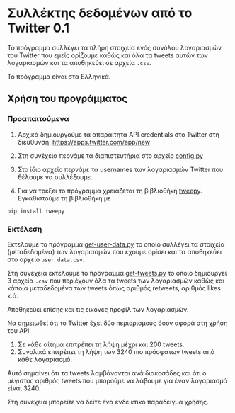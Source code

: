 # Συλλέκτης δεδομένων από το Twitter 0.1

Το πρόγραμμα συλλέγει τα πλήρη στοιχεία ενός συνόλου λογαριασμών 
του Twitter που εμείς ορίζουμε καθώς και όλα τα tweets αυτών των
λογαριασμών και τα αποθηκεύει σε αρχεία `.csv`.

Το πρόγραμμα είναι στα Ελληνικά.

## Χρήση του προγράμματος

### Προαπαιτούμενα

1. Αρχικά δημιουργούμε τα απαραίτητα API credentials στο Twitter στη 
διεύθυνση: https://apps.twitter.com/app/new

2. Στη συνέχεια περνάμε τα διαπιστευτήρια στο αρχείο [config.py](config.py)

3. Στο ίδιο αρχείο περνάμε τα usernames των λογαριασμών Twitter που
θέλουμε να συλλέξουμε.

4. Για να τρέξει το πρόγραμμα χρειάζεται τη βιβλιοθήκη [tweepy](https://github.com/tweepy/tweepy). 
Εγκαθιστούμε τη βιβλιοθήκη με
```
pip install tweepy
```
	
### Εκτέλεση

Εκτελούμε το πρόγραμμα [get-user-data.py](get-user-data.py) το οποίο 
συλλέγει τα στοιχεία (μεταδεδομένα) των λογαριασμών που έχουμε ορίσει
και τα αποθηκεύει στο αρχείο `user data.csv`.

Στη συνέχεια εκτελούμε το πρόγραμμα [get-tweets.py](get-tweets.py) το 
οποίο δημιουργεί 3 αρχεία `.csv` που περιέχουν όλα τα tweets των λογαριασμών
καθώς και κάποια μεταδεδομένα των tweets όπως αριθμός retweets, αριθμός likes κ.ά.

Αποθηκεύει επίσης και τις εικόνες προφίλ των λογαριασμών.

Να σημειωθεί ότι το Twitter έχει δύο περιορισμούς όσον αφορά στη χρήση του API:

1. Σε κάθε αίτημα επιτρέπει τη λήψη μέχρι και 200 tweets.
2. Συνολικά επιτρέπει τη λήψη των 3240 πιο πρόσφατων tweets από κάθε λογαριασμό.

Αυτό σημαίνει ότι τα tweets λαμβάνονται ανά διακοσάδες και ότι ο μέγιστος
αριθμός tweets που μπορούμε να λάβουμε για έναν λογαριασμό είναι 3240.

Στη συνέχεια μπορείτε να δείτε ένα ενδεικτικό παράδειγμα χρήσης.
